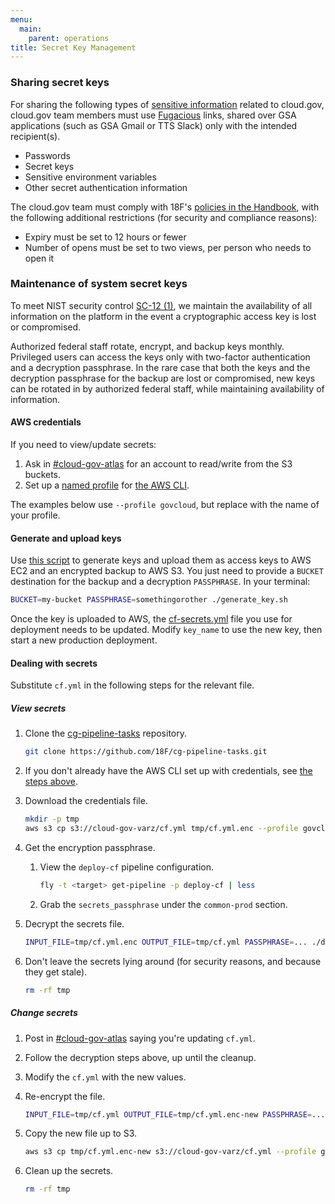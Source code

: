 ```yaml
---
menu:
  main:
    parent: operations
title: Secret Key Management
---
```


### Sharing secret keys

For sharing the following types of [sensitive information](https://github.com/18F/open-source-policy/blob/master/practice.md#protecting-sensitive-information) related to cloud.gov, cloud.gov team members must use [Fugacious](https://fugacious.18f.gov/) links, shared over GSA applications (such as GSA Gmail or TTS Slack) only with the intended recipient(s).

* Passwords
* Secret keys
* Sensitive environment variables
* Other secret authentication information

The cloud.gov team must comply with 18F's [policies in the Handbook](https://handbook.18f.gov/sensitive-information/#fugacious), with the following additional restrictions (for security and compliance reasons):

* Expiry must be set to 12 hours or fewer
* Number of opens must be set to two views, per person who needs to open it

### Maintenance of system secret keys

To meet NIST security control [SC-12 (1)](https://web.nvd.nist.gov/view/800-53/Rev4/control?controlName=SC-12), we maintain the availability of all information on the platform in the event a cryptographic access key is lost or compromised.

Authorized federal staff rotate, encrypt, and backup keys monthly. Privileged users can access the keys only with two-factor authentication and a decryption passphrase. In the rare case that both the keys and the decryption passphrase for the backup are lost or compromised, new keys can be rotated in by authorized federal staff, while maintaining availability of information.

#### AWS credentials

If you need to view/update secrets:

1. Ask in [#cloud-gov-atlas](https://18f.slack.com/messages/cloud-gov-atlas/) for an account to read/write from the S3 buckets.
1. Set up a [named profile](http://docs.aws.amazon.com/cli/latest/userguide/cli-chap-getting-started.html#cli-multiple-profiles) for [the AWS CLI](https://aws.amazon.com/cli/).

The examples below use `--profile govcloud`, but replace with the name of your profile.

#### Generate and upload keys

Use [this script](https://github.com/18F/cg-pipeline-tasks/blob/master/generate_key.sh) to generate keys and upload them as access keys to AWS EC2 and an encrypted backup to AWS S3. You just need to provide a `BUCKET` destination for the backup and a decryption `PASSPHRASE`. In your terminal:

```bash
BUCKET=my-bucket PASSPHRASE=somethingorother ./generate_key.sh
```

Once the key is uploaded to AWS, the [cf-secrets.yml](https://github.com/18F/cg-manifests/blob/master/cf/cf-secrets-example.yml) file you use for deployment needs to be updated. Modify `key_name` to use the new key, then start a new production deployment.

#### Dealing with secrets

Substitute `cf.yml` in the following steps for the relevant file.

##### View secrets

1. Clone the [cg-pipeline-tasks](https://github.com/18F/cg-pipeline-tasks) repository.

    ```bash
    git clone https://github.com/18F/cg-pipeline-tasks.git
    ```

1. If you don't already have the AWS CLI set up with credentials, see [the steps above](#aws-credentials).
1. Download the credentials file.

    ```bash
    mkdir -p tmp
    aws s3 cp s3://cloud-gov-varz/cf.yml tmp/cf.yml.enc --profile govcloud
    ```

1. Get the encryption passphrase.
    1. View the `deploy-cf` pipeline configuration.

        ```bash
        fly -t <target> get-pipeline -p deploy-cf | less
        ```

    1. Grab the `secrets_passphrase` under the `common-prod` section.
1. Decrypt the secrets file.

    ```bash
    INPUT_FILE=tmp/cf.yml.enc OUTPUT_FILE=tmp/cf.yml PASSPHRASE=... ./decrypt.sh
    ```

1. Don't leave the secrets lying around (for security reasons, and because they get stale).

    ```bash
    rm -rf tmp
    ```

##### Change secrets

1. Post in [#cloud-gov-atlas](https://18f.slack.com/messages/cloud-gov-atlas/) saying you're updating `cf.yml`.
1. Follow the decryption steps above, up until the cleanup.
1. Modify the `cf.yml` with the new values.
1. Re-encrypt the file.

    ```bash
    INPUT_FILE=tmp/cf.yml OUTPUT_FILE=tmp/cf.yml.enc-new PASSPHRASE=... ./encrypt.sh
    ```

1. Copy the new file up to S3.

    ```bash
    aws s3 cp tmp/cf.yml.enc-new s3://cloud-gov-varz/cf.yml --profile govcloud
    ```

1. Clean up the secrets.

    ```bash
    rm -rf tmp
    ```
